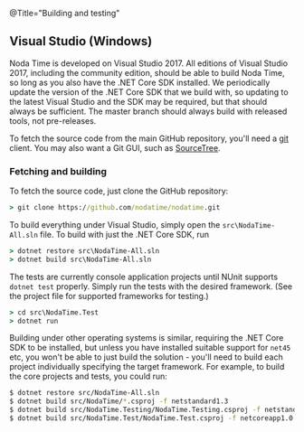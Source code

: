@Title="Building and testing"

## Visual Studio (Windows)

Noda Time is developed on Visual Studio 2017. All editions of Visual Studio 2017, including
the community edition, should be able to build Noda Time, so long as you also have the .NET Core
SDK installed. We periodically update the version of the .NET Core SDK that we build with,
so updating to the latest Visual Studio and the SDK may be required, but that should always
be sufficient. The master branch should always build with released tools, not pre-releases.

To fetch the source code from the main GitHub repository, you'll need a
[git][] client. You may also want a Git GUI, such as [SourceTree][].

[git]: https://git-scm.com/
[SourceTree]: https://www.sourcetreeapp.com/

### Fetching and building

To fetch the source code, just clone the GitHub repository:

```bat
> git clone https://github.com/nodatime/nodatime.git
```

To build everything under Visual Studio, simply open the `src\NodaTime-All.sln` file.
To build with just the .NET Core SDK, run

```bat
> dotnet restore src\NodaTime-All.sln
> dotnet build src\NodaTime-All.sln
```

The tests are currently console application projects until NUnit supports
`dotnet test` properly. Simply run the tests with the desired framework.
(See the project file for supported frameworks for testing.)

```bat
> cd src\NodaTime.Test
> dotnet run
```

Building under other operating systems is similar, requiring the .NET Core SDK to be installed,
but unless you have installed suitable support for `net45` etc, you won't be able to just build the
solution - you'll need to build each project individually specifying the target framework. For example, to
build the core projects and tests, you could run:

```sh
$ dotnet restore src/NodaTime-All.sln
$ dotnet build src/NodaTime/*.csproj -f netstandard1.3
$ dotnet build src/NodaTime.Testing/NodaTime.Testing.csproj -f netstandard1.3
$ dotnet build src/NodaTime.Test/NodaTime.Test.csproj -f netcoreapp1.0
```
